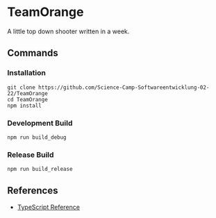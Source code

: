 # TeamOrange

A little top down shooter written in a week.

## Commands

### Installation

```
git clone https://github.com/Science-Camp-Softwareentwicklung-02-22/TeamOrange
cd TeamOrange
npm install
```

### Development Build

```
npm run build_debug
```

### Release Build

```
npm run build_release
```

## References

- [TypeScript Reference](https://github.com/christopher-besch/typescript_reference)
